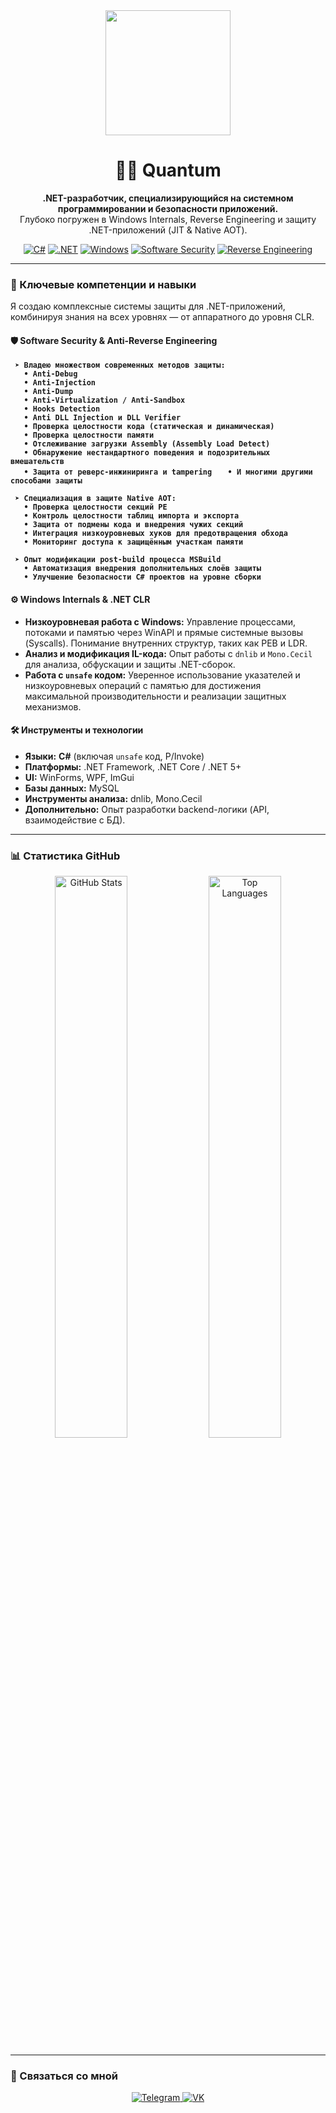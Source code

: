 <div align="center">
  <img src="https://media.giphy.com/media/du3J3cXyzhj75IOgvA/giphy.gif" width="200" height="200">
  <h1>👨‍💻 Quantum</h1>
  <p>
    <strong>.NET-разработчик, специализирующийся на системном программировании и безопасности приложений.</strong>
    <br>
    Глубоко погружен в Windows Internals, Reverse Engineering и защиту .NET-приложений (JIT & Native AOT).
  </p>
  <p align="center">
    <a href="#"><img alt="C#" src="https://img.shields.io/badge/C%23-239120?style=for-the-badge&logo=c-sharp&logoColor=white"></a>
    <a href="#"><img alt=".NET" src="https://img.shields.io/badge/.NET-512BD4?style=for-the-badge&logo=dotnet&logoColor=white"></a>
    <a href="#"><img alt="Windows" src="https://img.shields.io/badge/Windows_Internals-0078D6?style=for-the-badge&logo=windows&logoColor=white"></a>
    <a href="#"><img alt="Software Security" src="https://img.shields.io/badge/Software%20Security-CC0000?style=for-the-badge&logo=linuxfoundation&logoColor=white"></a>
    <a href="#"><img alt="Reverse Engineering" src="https://img.shields.io/badge/Reverse%20Engineering-111111?style=for-the-badge"></a>
  </p>
</div>

---

### 🚀 Ключевые компетенции и навыки

Я создаю комплексные системы защиты для .NET-приложений, комбинируя знания на всех уровнях — от аппаратного до уровня CLR.

#### **🛡️ Software Security & Anti-Reverse Engineering**
**` ➤ Владею множеством современных методов защиты:`**  
**`   • Anti-Debug`**  
**`   • Anti-Injection`**  
**`   • Anti-Dump`**  
**`   • Anti-Virtualization / Anti-Sandbox`**  
**`   • Hooks Detection`**  
**`   • Anti DLL Injection и DLL Verifier`**  
**`   • Проверка целостности кода (статическая и динамическая)`**  
**`   • Проверка целостности памяти`**  
**`   • Отслеживание загрузки Assembly (Assembly Load Detect)`**  
**`   • Обнаружение нестандартного поведения и подозрительных вмешательств`**  
**`   • Защита от реверс-инжиниринга и tampering`**
**`   • И многими другими способами защиты`**

**` ➤ Специализация в защите Native AOT:`**  
**`   • Проверка целостности секций PE`**  
**`   • Контроль целостности таблиц импорта и экспорта`**  
**`   • Защита от подмены кода и внедрения чужих секций`**  
**`   • Интеграция низкоуровневых хуков для предотвращения обхода`**  
**`   • Мониторинг доступа к защищённым участкам памяти`**

**` ➤ Опыт модификации post-build процесса MSBuild`**  
**`   • Автоматизация внедрения дополнительных слоёв защиты`**  
**`   • Улучшение безопасности C# проектов на уровне сборки`**

#### **⚙️ Windows Internals & .NET CLR**
- **Низкоуровневая работа с Windows:** Управление процессами, потоками и памятью через WinAPI и прямые системные вызовы (Syscalls). Понимание внутренних структур, таких как PEB и LDR.
- **Анализ и модификация IL-кода:** Опыт работы с `dnlib` и `Mono.Cecil` для анализа, обфускации и защиты .NET-сборок.
- **Работа с `unsafe` кодом:** Уверенное использование указателей и низкоуровневых операций с памятью для достижения максимальной производительности и реализации защитных механизмов.

#### **🛠️ Инструменты и технологии**
- **Языки:** **C#** (включая `unsafe` код, P/Invoke)
- **Платформы:** .NET Framework, .NET Core / .NET 5+
- **UI:** WinForms, WPF, ImGui
- **Базы данных:** MySQL
- **Инструменты анализа:** dnlib, Mono.Cecil
- **Дополнительно:** Опыт разработки backend-логики (API, взаимодействие с БД).

---

### 📊 Статистика GitHub
<p align="center">
  <img src="https://github-readme-stats.vercel.app/api?username=Quantum54554545&show_icons=true&theme=radical&rank_icon=github" alt="GitHub Stats" width="48%">
  <img src="https://github-readme-stats.vercel.app/api/top-langs/?username=Quantum54554545&layout=compact&theme=radical" alt="Top Languages" width="48%">
</p>

---

### 🔗 Связаться со мной
<p align="center">
  <a href="https://t.me/quantuumm">
    <img src="https://img.shields.io/badge/Telegram-2CA5E0?style=for-the-badge&logo=telegram&logoColor=white" alt="Telegram">
  </a>
  <a href="https://vk.com/skamminglocalclub">
    <img src="https://img.shields.io/badge/VKontakte-0077FF?style=for-the-badge&logo=vk&logoColor=white" alt="VK">
  </a>
</p>
